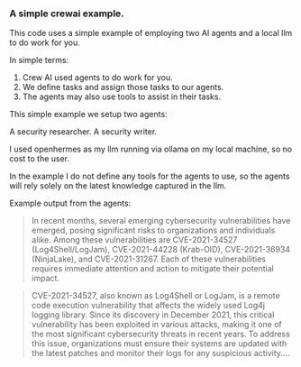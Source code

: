 ### A simple crewai example.

This code uses a simple example of employing two AI agents and a local llm to do work for you.

In simple terms:

1. Crew AI used agents to do work for you.
2. We define tasks and assign those tasks to our agents.
3. The agents may also use tools to assist in their tasks.

This simple example we setup two agents:

A security researcher.
A security writer.

I used openhermes as my llm running via ollama on my local machine, so no cost to the user.

In the example I do not define any tools for the agents to use, so the agents will rely solely on the latest knowledge captured in the llm.

Example output from the agents:

>In recent months, several emerging cybersecurity vulnerabilities have emerged, posing significant risks to organizations and individuals alike. Among these vulnerabilities are CVE-2021-34527 (Log4Shell/LogJam), CVE-2021-44228 (Krab-OID), CVE-2021-36934 (NinjaLake), and CVE-2021-31267. Each of these vulnerabilities requires immediate attention and action to mitigate their potential impact.

>CVE-2021-34527, also known as Log4Shell or LogJam, is a remote code execution vulnerability that affects the widely used Log4j logging library. Since its discovery in December 2021, this critical vulnerability has been exploited in various attacks, making it one of the most significant cybersecurity threats in recent years. To address this issue, organizations must ensure their systems are updated with the latest patches and monitor their logs for any suspicious activity....
